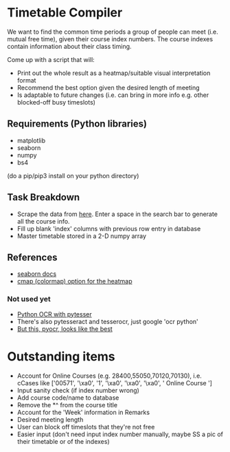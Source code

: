 # Timetable Compiler 

We want to find the common time periods a group of people can meet (i.e. mutual free time), given their course index numbers. The course indexes contain information about their class timing.

Come up with a script that will:
- Print out the whole result as a heatmap/suitable visual
interpretation format
- Recommend the best option given the desired length of meeting
- Is adaptable to future changes (i.e. can bring in more info e.g. other blocked-off busy timeslots)

## Requirements (Python libraries)

- matplotlib
- seaborn
- numpy
- bs4

(do a pip/pip3 install on your python directory)

## Task Breakdown

- Scrape the data from [here](https://wish.wis.ntu.edu.sg/webexe/owa/aus_schedule.main). Enter a space in the search bar to generate all the course info.
- Fill up blank 'index' columns with previous row entry in database 
- Master timetable stored in a 2-D numpy array

## References

- [seaborn docs](https://seaborn.pydata.org/generated/seaborn.heatmap.html)
- [cmap (colormap) option for the heatmap](https://matplotlib.org/examples/color/colormaps_reference.html)

### Not used yet
- [Python OCR with pytesser](http://www.manejandodatos.es/2014/11/ocr-python-easy/)
- There's also pytesseract and tesserocr, just google 'ocr python'
- [But this, pyocr, looks like the best](https://pythontips.com/2016/02/25/ocr-on-pdf-files-using-python/)

# Outstanding items
- Account for Online Courses (e.g. 28400,55050,70120,70130), i.e. cCases like ['00571', '\xa0', '1', '\xa0', '\xa0', '\xa0', '  Online Course ']
- Input sanity check (if index number wrong)
- Add course code/name to database
- Remove the *^ from the course title
- Account for the 'Week' information in Remarks
- Desired meeting length 
- User can block off timeslots that they're not free 
- Easier input (don't need input index number manually, maybe SS a pic of their timetable or of the indexes)